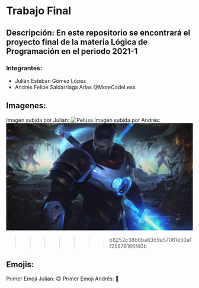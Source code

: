 # Trabajo Final
## Descripción: En este repositorio se encontrará el proyecto final de la materia Lógica de Programación en el periodo 2021-1
### Integrantes:
* Julián Esteban Gómez López
* Andrés Felipe Saldarriaga Arias @MoreCodeLess
## Imagenes: 
Imagen subida por Julian: 
![Pelusa](./Imagenes/A_little_bite.jpg)
Imagen subida por Andrés: 
![Image of Shen](./Imagenes/shen.jpg)
>>>>>>> b8252c38b8ba83d9a57081e50a1f25878166f40b
## Emojis: 
Primer Emoji Julian: 
:upside_down_face:
Primer Emoji Andrés:
:metal:


